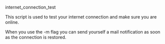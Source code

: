 internet_connection_test

This script is used to test your internet connection and make sure you are online.

When you use the -m flag you can send yourself a mail notification as soon as the connection is restored.
